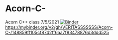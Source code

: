 # Acorn-C-
Acorn C++ class 7/5/2021
[![Binder](https://mybinder.org/badge_logo.svg)](https://mybinder.org/v2/gh/VERITASSSSSSS/Acorn-C-/HEAD)
https://mybinder.org/v2/gh/VERITASSSSSSS/Acorn-C-/148859ff105cf8742ff6aa7f83478876d3ddd525
